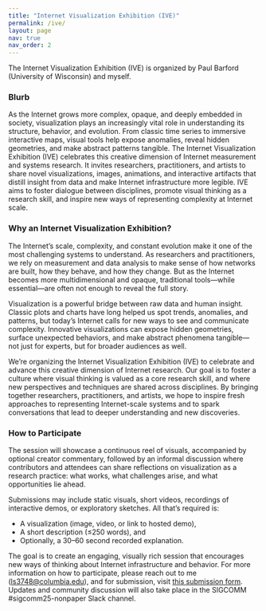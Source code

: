 ```yaml
---
title: "Internet Visualization Exhibition (IVE)"
permalink: /ive/
layout: page
nav: true
nav_order: 2
---
```


The Internet Visualization Exhibition (IVE) is organized by Paul Barford (University of Wisconsin) and myself.

### Blurb

As the Internet grows more complex, opaque, and deeply embedded in society, visualization plays an increasingly vital role in understanding its structure, behavior, and evolution. From classic time series to immersive interactive maps, visual tools help expose anomalies, reveal hidden geometries, and make abstract patterns tangible. The Internet Visualization Exhibition (IVE) celebrates this creative dimension of Internet measurement and systems research. It invites researchers, practitioners, and artists to share novel visualizations, images, animations, and interactive artifacts that distill insight from data and make Internet infrastructure more legible. IVE aims to foster dialogue between disciplines, promote visual thinking as a research skill, and inspire new ways of representing complexity at Internet scale.

### Why an Internet Visualization Exhibition?

The Internet’s scale, complexity, and constant evolution make it one of the most challenging systems to understand. As researchers and practitioners, we rely on measurement and data analysis to make sense of how networks are built, how they behave, and how they change. But as the Internet becomes more multidimensional and opaque, traditional tools—while essential—are often not enough to reveal the full story.

Visualization is a powerful bridge between raw data and human insight. Classic plots and charts have long helped us spot trends, anomalies, and patterns, but today’s Internet calls for new ways to see and communicate complexity. Innovative visualizations can expose hidden geometries, surface unexpected behaviors, and make abstract phenomena tangible—not just for experts, but for broader audiences as well.

We’re organizing the Internet Visualization Exhibition (IVE) to celebrate and advance this creative dimension of Internet research. Our goal is to foster a culture where visual thinking is valued as a core research skill, and where new perspectives and techniques are shared across disciplines. By bringing together researchers, practitioners, and artists, we hope to inspire fresh approaches to representing Internet-scale systems and to spark conversations that lead to deeper understanding and new discoveries.

### How to Participate

The session will showcase a continuous reel of visuals, accompanied by optional creator commentary, followed by an informal discussion where contributors and attendees can share reflections on visualization as a research practice: what works, what challenges arise, and what opportunities lie ahead.

Submissions may include static visuals, short videos, recordings of interactive demos, or exploratory sketches. All that’s required is:
- A visualization (image, video, or link to hosted demo),
- A short description (≤250 words), and
- Optionally, a 30–60 second recorded explanation.

The goal is to create an engaging, visually rich session that encourages new ways of thinking about Internet infrastructure and behavior. For more information on how to participate, please reach out to me (ls3748@columbia.edu), and for submission, visit [this submission form](https://docs.google.com/forms/d/1NAuqwefNez5JSXsE-9NhGJqalm4_J-p3SamjFZjPA2I/edit). Updates and community discussion will also take place in the SIGCOMM #sigcomm25-nonpaper Slack channel. 

